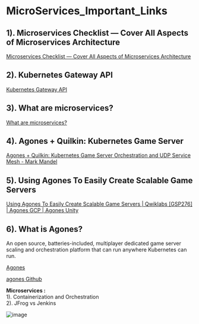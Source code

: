 # MicroServices_Important_Links

## 1). Microservices Checklist — Cover All Aspects of Microservices Architecture  
 [Microservices Checklist — Cover All Aspects of Microservices Architecture](https://medium.com/design-microservices-architecture-with-patterns/microservices-checklist-cover-all-aspects-of-microservices-architecture-e3243fe1a53f)

## 2). Kubernetes Gateway API
 [Kubernetes Gateway API](https://www.solo.io/topics/kubernetes-api-gateway/)

## 3). What are microservices?  
 [What are microservices?](https://www.solo.io/topics/microservices/)

## 4). Agones + Quilkin: Kubernetes Game Server  
 [Agones + Quilkin: Kubernetes Game Server Orchestration and UDP Service Mesh - Mark Mandel](https://www.youtube.com/watch?v=RHOHkIYdrqw)

## 5). Using Agones To Easily Create Scalable Game Servers
 [Using Agones To Easily Create Scalable Game Servers | Qwiklabs [GSP276] | Agones GCP | Agones Unity](https://www.youtube.com/watch?v=XQCHCCjfZCY)

## 6). What is Agones?
An open source, batteries-included, multiplayer dedicated game server scaling and orchestration platform that can run anywhere Kubernetes can run.

[Agones](https://agones.dev/site/)

[agones Github](https://github.com/googleforgames/agones)

**Microservices :**   
1). Containerization and Orchestration  
2). JFrog vs Jenkins  

![image](https://github.com/user-attachments/assets/1f2cae39-a179-4c38-9971-6e21f3ba6f30)
